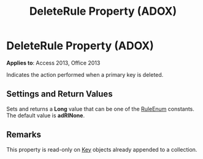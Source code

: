 ﻿---
title: DeleteRule Property (ADOX)
TOCTitle: DeleteRule Property (ADOX)
ms:assetid: cd05e024-c1fc-a0b8-8ada-e05ec899c334
ms:mtpsurl: https://msdn.microsoft.com/library/JJ250018(v=office.15)
ms:contentKeyID: 48547752
ms.date: 09/18/2015
mtps_version: v=office.15
---

# DeleteRule Property (ADOX)


**Applies to**: Access 2013, Office 2013

Indicates the action performed when a primary key is deleted.

## Settings and Return Values

Sets and returns a **Long** value that can be one of the [RuleEnum](ruleenum.md) constants. The default value is **adRINone**.

## Remarks

This property is read-only on [Key](key-object-adox.md) objects already appended to a collection.


